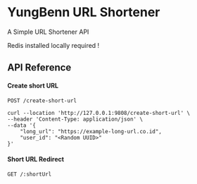 # YungBenn URL Shortener

A Simple URL Shortener API

Redis installed locally required !

## API Reference

#### Create short URL

```http
POST /create-short-url
```

```curl
curl --location 'http://127.0.0.1:9808/create-short-url' \
--header 'Content-Type: application/json' \
--data '{
    "long_url": "https://example-long-url.co.id",
    "user_id": "<Random UUID>"
}'
```

#### Short URL Redirect

```http
GET /:shortUrl
```
